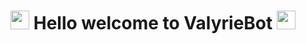 <h1 align="center"><img src="https://github.com/rexgamer945/Valkyrie-Music/blob/main/assets/valky.png" width="30px"> Hello welcome to ValyrieBot <img src="https://github.com/rexgamer945/Valkyrie-Music/blob/main/assets/valky.png" width="30px"></h1>

